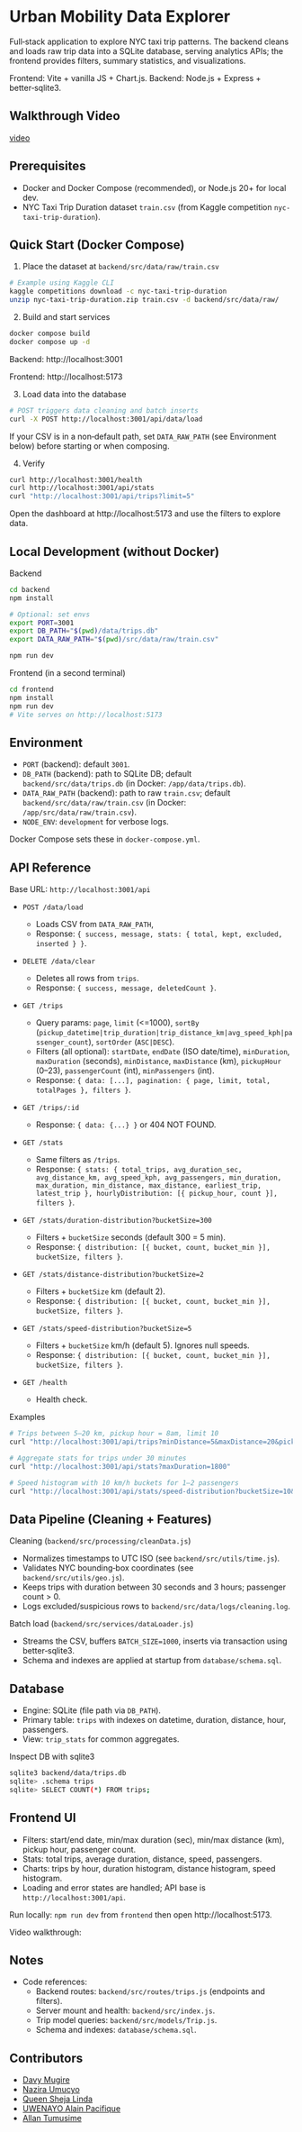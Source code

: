 # Urban Mobility Data Explorer

Full‑stack application to explore NYC taxi trip patterns. The backend cleans and loads raw trip data into a SQLite database, serving analytics APIs; the frontend provides filters, summary statistics, and visualizations.

Frontend: Vite + vanilla JS + Chart.js. 
Backend: Node.js + Express + better‑sqlite3.

## Walkthrough Video
[video](https://www.loom.com/share/2c6ebf85da8645c0996fa37dd4801ff8?sid=4dac7480-d183-4d11-b84f-2adb8c43bf67)

## Prerequisites

- Docker and Docker Compose (recommended), or Node.js 20+ for local dev.
- NYC Taxi Trip Duration dataset `train.csv` (from Kaggle competition `nyc-taxi-trip-duration`).

## Quick Start (Docker Compose)  

1) Place the dataset at `backend/src/data/raw/train.csv`

```bash
# Example using Kaggle CLI
kaggle competitions download -c nyc-taxi-trip-duration
unzip nyc-taxi-trip-duration.zip train.csv -d backend/src/data/raw/
```

2) Build and start services

```bash
docker compose build
docker compose up -d
```

Backend: http://localhost:3001

Frontend: http://localhost:5173

3) Load data into the database

```bash
# POST triggers data cleaning and batch inserts
curl -X POST http://localhost:3001/api/data/load
```

If your CSV is in a non‑default path, set `DATA_RAW_PATH` (see Environment below) before starting or when composing.

4) Verify

```bash
curl http://localhost:3001/health
curl http://localhost:3001/api/stats
curl "http://localhost:3001/api/trips?limit=5"
```

Open the dashboard at http://localhost:5173 and use the filters to explore data.

## Local Development (without Docker)

Backend

```bash
cd backend
npm install

# Optional: set envs
export PORT=3001
export DB_PATH="$(pwd)/data/trips.db"
export DATA_RAW_PATH="$(pwd)/src/data/raw/train.csv"

npm run dev
```

Frontend (in a second terminal)

```bash
cd frontend
npm install
npm run dev
# Vite serves on http://localhost:5173
```

## Environment

- `PORT` (backend): default `3001`.
- `DB_PATH` (backend): path to SQLite DB; default `backend/src/data/trips.db` (in Docker: `/app/data/trips.db`).
- `DATA_RAW_PATH` (backend): path to raw `train.csv`; default `backend/src/data/raw/train.csv` (in Docker: `/app/src/data/raw/train.csv`).
- `NODE_ENV`: `development` for verbose logs.

Docker Compose sets these in `docker-compose.yml`.

## API Reference

Base URL: `http://localhost:3001/api`

- `POST /data/load`
  - Loads CSV from `DATA_RAW_PATH`,
  - Response: `{ success, message, stats: { total, kept, excluded, inserted } }`.

- `DELETE /data/clear`
  - Deletes all rows from `trips`.
  - Response: `{ success, message, deletedCount }`.

- `GET /trips`
  - Query params: `page`, `limit` (<=1000), `sortBy` (`pickup_datetime|trip_duration|trip_distance_km|avg_speed_kph|passenger_count`), `sortOrder` (`ASC|DESC`).
  - Filters (all optional): `startDate`, `endDate` (ISO date/time), `minDuration`, `maxDuration` (seconds), `minDistance`, `maxDistance` (km), `pickupHour` (0–23), `passengerCount` (int), `minPassengers` (int).
  - Response: `{ data: [...], pagination: { page, limit, total, totalPages }, filters }`.

- `GET /trips/:id`
  - Response: `{ data: {...} }` or 404 NOT FOUND.

- `GET /stats`
  - Same filters as `/trips`.
  - Response: `{ stats: { total_trips, avg_duration_sec, avg_distance_km, avg_speed_kph, avg_passengers, min_duration, max_duration, min_distance, max_distance, earliest_trip, latest_trip }, hourlyDistribution: [{ pickup_hour, count }], filters }`.

- `GET /stats/duration-distribution?bucketSize=300`
  - Filters + `bucketSize` seconds (default 300 = 5 min).
  - Response: `{ distribution: [{ bucket, count, bucket_min }], bucketSize, filters }`.

- `GET /stats/distance-distribution?bucketSize=2`
  - Filters + `bucketSize` km (default 2).
  - Response: `{ distribution: [{ bucket, count, bucket_min }], bucketSize, filters }`.

- `GET /stats/speed-distribution?bucketSize=5`
  - Filters + `bucketSize` km/h (default 5). Ignores null speeds.
  - Response: `{ distribution: [{ bucket, count, bucket_min }], bucketSize, filters }`.

- `GET /health`
  - Health check.

Examples

```bash
# Trips between 5–20 km, pickup hour = 8am, limit 10
curl "http://localhost:3001/api/trips?minDistance=5&maxDistance=20&pickupHour=8&limit=10"

# Aggregate stats for trips under 30 minutes
curl "http://localhost:3001/api/stats?maxDuration=1800"

# Speed histogram with 10 km/h buckets for 1–2 passengers
curl "http://localhost:3001/api/stats/speed-distribution?bucketSize=10&minPassengers=1&passengerCount=2"
```

## Data Pipeline (Cleaning + Features)

Cleaning (`backend/src/processing/cleanData.js`)

- Normalizes timestamps to UTC ISO (see `backend/src/utils/time.js`).
- Validates NYC bounding‑box coordinates (see `backend/src/utils/geo.js`).
- Keeps trips with duration between 30 seconds and 3 hours; passenger count > 0.
- Logs excluded/suspicious rows to `backend/src/data/logs/cleaning.log`.

Batch load (`backend/src/services/dataLoader.js`)

- Streams the CSV, buffers `BATCH_SIZE=1000`, inserts via transaction using better‑sqlite3.
- Schema and indexes are applied at startup from `database/schema.sql`.

## Database

- Engine: SQLite (file path via `DB_PATH`).
- Primary table: `trips` with indexes on datetime, duration, distance, hour, passengers.
- View: `trip_stats` for common aggregates.

Inspect DB with sqlite3

```bash
sqlite3 backend/data/trips.db 
sqlite> .schema trips
sqlite> SELECT COUNT(*) FROM trips;
```

## Frontend UI

- Filters: start/end date, min/max duration (sec), min/max distance (km), pickup hour, passenger count.
- Stats: total trips, average duration, distance, speed, passengers.
- Charts: trips by hour, duration histogram, distance histogram, speed histogram.
- Loading and error states are handled; API base is `http://localhost:3001/api`.

Run locally: `npm run dev` from `frontend` then open http://localhost:5173.

Video walkthrough:

## Notes

- Code references:
  - Backend routes: `backend/src/routes/trips.js` (endpoints and filters).
  - Server mount and health: `backend/src/index.js`.
  - Trip model queries: `backend/src/models/Trip.js`.
  - Schema and indexes: `database/schema.sql`.
## Contributors
- [Davy Mugire](https://github.com/davy-mgr)
- [Nazira Umucyo](https://github.com/Nazira-umucyo)
- [Queen Sheja Linda](https://github.com/Queenlinda12)
- [UWENAYO Alain Pacifique](https://github.com/uwenayoallain)
- [Allan Tumusime](https://github.com/0Allan1)
